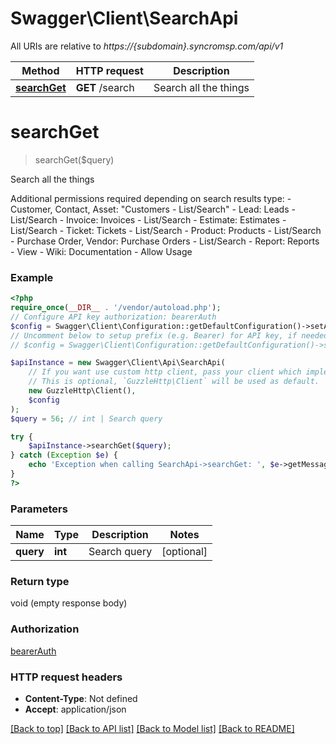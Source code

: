 # Swagger\Client\SearchApi

All URIs are relative to *https://{subdomain}.syncromsp.com/api/v1*

Method | HTTP request | Description
------------- | ------------- | -------------
[**searchGet**](SearchApi.md#searchget) | **GET** /search | Search all the things

# **searchGet**
> searchGet($query)

Search all the things

Additional permissions required depending on search results type: - Customer, Contact, Asset: \"Customers - List/Search\" - Lead: Leads - List/Search - Invoice: Invoices - List/Search - Estimate: Estimates - List/Search - Ticket: Tickets - List/Search - Product: Products - List/Search - Purchase Order, Vendor: Purchase Orders - List/Search - Report: Reports - View - Wiki: Documentation - Allow Usage

### Example
```php
<?php
require_once(__DIR__ . '/vendor/autoload.php');
// Configure API key authorization: bearerAuth
$config = Swagger\Client\Configuration::getDefaultConfiguration()->setApiKey('Authorization', 'YOUR_API_KEY');
// Uncomment below to setup prefix (e.g. Bearer) for API key, if needed
// $config = Swagger\Client\Configuration::getDefaultConfiguration()->setApiKeyPrefix('Authorization', 'Bearer');

$apiInstance = new Swagger\Client\Api\SearchApi(
    // If you want use custom http client, pass your client which implements `GuzzleHttp\ClientInterface`.
    // This is optional, `GuzzleHttp\Client` will be used as default.
    new GuzzleHttp\Client(),
    $config
);
$query = 56; // int | Search query

try {
    $apiInstance->searchGet($query);
} catch (Exception $e) {
    echo 'Exception when calling SearchApi->searchGet: ', $e->getMessage(), PHP_EOL;
}
?>
```

### Parameters

Name | Type | Description  | Notes
------------- | ------------- | ------------- | -------------
 **query** | **int**| Search query | [optional]

### Return type

void (empty response body)

### Authorization

[bearerAuth](../../README.md#bearerAuth)

### HTTP request headers

 - **Content-Type**: Not defined
 - **Accept**: application/json

[[Back to top]](#) [[Back to API list]](../../README.md#documentation-for-api-endpoints) [[Back to Model list]](../../README.md#documentation-for-models) [[Back to README]](../../README.md)

